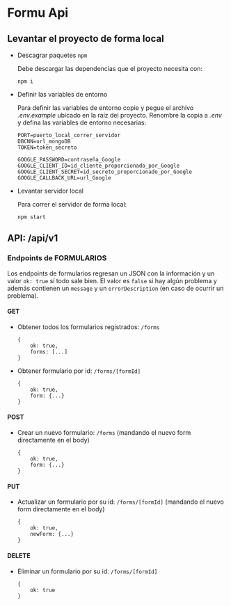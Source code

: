 # Formu Api

## Levantar el proyecto de forma local
* Descagrar paquetes `npm`

    Debe descargar las dependencias que el proyecto necesita con:
    ```
    npm i
    ```

* Definir las variables de entorno

    Para definir las variables de entorno copie y pegue el archivo _.env.example_ ubicado en la raíz del proyecto. Renombre la copia a _.env_ y defina las variables de entorno necesarias:
    ```
    PORT=puerto_local_correr_servidor
    DBCNN=url_mongoDB
    TOKEN=token_secreto

    GOOGLE_PASSWORD=contraseña_Google
    GOOGLE_CLIENT_ID=id_cliente_proporcionado_por_Google
    GOOGLE_CLIENT_SECRET=id_secreto_proporcionado_por_Google
    GOOGLE_CALLBACK_URL=url_Google
    ```
* Levantar servidor local

    Para correr el servidor de forma local:
    ```
    npm start
    ```
## API: /api/v1
### **Endpoints de FORMULARIOS**
Los endpoints de formularios regresan un JSON con la información y un valor `ok: true` sí todo sale bien. El valor es `false` si hay algún problema y además contienen un `message` y un `errorDescription` (en caso de ocurrir un problema).

#### GET
* Obtener todos los formularios registrados: `/forms`
    ```
    {
        ok: true,
        forms: [...]
    }
    ```
* Obtener formulario por id: `/forms/[formId]`
    ```
    {
        ok: true,
        form: {...}
    }
    ```

#### POST
* Crear un nuevo formulario: `/forms` (mandando el nuevo form directamente en el body)
    ```
    {
        ok: true,
        form: {...}
    }
    ``` 

#### PUT
* Actualizar un formulario por su id: `/forms/[formId]` (mandando el nuevo form directamente en el body)
    ```
    {
        ok: true,
        newForm: {...}
    }
    ```

#### DELETE
* Eliminar un formulario por su id: `/forms/[formId]`
    ```
    {
        ok: true
    }
    ```
<!-- ---

### **End-points de USUARIOS** -->